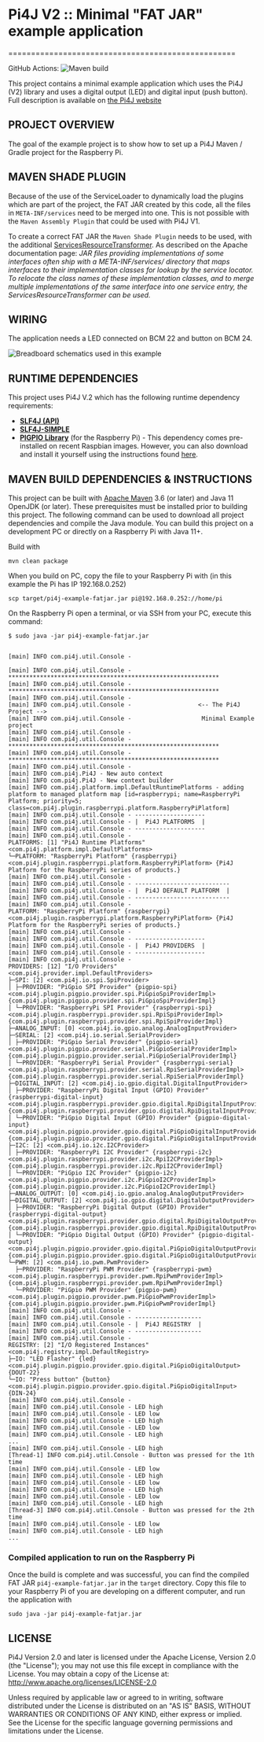 # Pi4J V2 :: Minimal "FAT JAR" example application
==================================================

GitHub Actions: ![Maven build](https://github.com/pi4j/pi4j-example-fatjar/workflows/Maven/badge.svg)

This project contains a minimal example application which uses the Pi4J (V2) library and uses a digital output (LED) 
and digital input (push button). Full description is available on [the Pi4J website](https://v2.pi4j.com/getting-started/minimal-example-application)

## PROJECT OVERVIEW

The goal of the example project is to show how to set up a Pi4J Maven / Gradle project for the Raspberry Pi.

## MAVEN SHADE PLUGIN

Because of the use of the ServiceLoader to dynamically load the plugins which are part of the project, the FAT JAR created
by this code, all the files in `META-INF/services` need to be merged into one. This is not possible with the `Maven Assembly
Plugin` that could be used with Pi4J V1.

To create a correct FAT JAR the `Maven Shade Plugin` needs to be used, with the additional 
[ServicesResourceTransformer](https://maven.apache.org/plugins/maven-shade-plugin/examples/resource-transformers.html#ServicesResourceTransformer). 
As described on the Apache documentation page: *JAR files providing implementations of some interfaces often ship with 
a META-INF/services/ directory that maps interfaces to their implementation classes for lookup by the service locator. 
To relocate the class names of these implementation classes, and to merge multiple implementations of the same interface 
into one service entry, the ServicesResourceTransformer can be used.*

## WIRING

The application needs a LED connected on BCM 22 and button on BCM 24. 

![Breadboard schematics used in this example](assets/led-button_bb.png)

## RUNTIME DEPENDENCIES

This project uses Pi4J V.2 which has the following runtime dependency requirements:
- [**SLF4J (API)**](https://www.slf4j.org/)
- [**SLF4J-SIMPLE**](https://www.slf4j.org/)
- [**PIGPIO Library**](http://abyz.me.uk/rpi/pigpio) (for the Raspberry Pi) - This 
dependency comes pre-installed on recent Raspbian images.  However, you can also 
download and install it yourself using the instructions found 
[here](http://abyz.me.uk/rpi/pigpio/download.html).

## MAVEN BUILD DEPENDENCIES & INSTRUCTIONS

This project can be built with [Apache Maven](https://maven.apache.org/) 3.6 
(or later) and Java 11 OpenJDK (or later). These prerequisites must be installed 
prior to building this project. The following command can be used to download 
all project dependencies and compile the Java module. You can build this 
project on a development PC or directly on a Raspberry Pi with Java 11+.  

Build with

```
mvn clean package
```

When you build on PC, copy the file to your Raspberry Pi with (in this example the Pi has IP 192.168.0.252)

```
scp target/pi4j-example-fatjar.jar pi@192.168.0.252://home/pi
```

On the Raspberry Pi open a terminal, or via SSH from your PC, execute this command:

```
$ sudo java -jar pi4j-example-fatjar.jar 


[main] INFO com.pi4j.util.Console - 

[main] INFO com.pi4j.util.Console - ************************************************************
[main] INFO com.pi4j.util.Console - ************************************************************
[main] INFO com.pi4j.util.Console - 
[main] INFO com.pi4j.util.Console -                   <-- The Pi4J Project -->                  
[main] INFO com.pi4j.util.Console -                    Minimal Example project                  
[main] INFO com.pi4j.util.Console - 
[main] INFO com.pi4j.util.Console - ************************************************************
[main] INFO com.pi4j.util.Console - ************************************************************
[main] INFO com.pi4j.util.Console - 
[main] INFO com.pi4j.Pi4J - New auto context
[main] INFO com.pi4j.Pi4J - New context builder
[main] INFO com.pi4j.platform.impl.DefaultRuntimePlatforms - adding platform to managed platform map [id=raspberrypi; name=RaspberryPi Platform; priority=5; class=com.pi4j.plugin.raspberrypi.platform.RaspberryPiPlatform]
[main] INFO com.pi4j.util.Console - --------------------
[main] INFO com.pi4j.util.Console - |  Pi4J PLATFORMS  |
[main] INFO com.pi4j.util.Console - --------------------
[main] INFO com.pi4j.util.Console - 
PLATFORMS: [1] "Pi4J Runtime Platforms" <com.pi4j.platform.impl.DefaultPlatforms> 
└─PLATFORM: "RaspberryPi Platform" {raspberrypi} <com.pi4j.plugin.raspberrypi.platform.RaspberryPiPlatform> {Pi4J Platform for the RaspberryPi series of products.} 
[main] INFO com.pi4j.util.Console - 
[main] INFO com.pi4j.util.Console - ---------------------------
[main] INFO com.pi4j.util.Console - |  Pi4J DEFAULT PLATFORM  |
[main] INFO com.pi4j.util.Console - ---------------------------
[main] INFO com.pi4j.util.Console - 
PLATFORM: "RaspberryPi Platform" {raspberrypi} <com.pi4j.plugin.raspberrypi.platform.RaspberryPiPlatform> {Pi4J Platform for the RaspberryPi series of products.} 
[main] INFO com.pi4j.util.Console - 
[main] INFO com.pi4j.util.Console - --------------------
[main] INFO com.pi4j.util.Console - |  Pi4J PROVIDERS  |
[main] INFO com.pi4j.util.Console - --------------------
[main] INFO com.pi4j.util.Console - 
PROVIDERS: [12] "I/O Providers" <com.pi4j.provider.impl.DefaultProviders> 
├─SPI: [2] <com.pi4j.io.spi.SpiProvider> 
│ ├─PROVIDER: "PiGpio SPI Provider" {pigpio-spi} <com.pi4j.plugin.pigpio.provider.spi.PiGpioSpiProviderImpl> {com.pi4j.plugin.pigpio.provider.spi.PiGpioSpiProviderImpl} 
│ └─PROVIDER: "RaspberryPi SPI Provider" {raspberrypi-spi} <com.pi4j.plugin.raspberrypi.provider.spi.RpiSpiProviderImpl> {com.pi4j.plugin.raspberrypi.provider.spi.RpiSpiProviderImpl} 
├─ANALOG_INPUT: [0] <com.pi4j.io.gpio.analog.AnalogInputProvider> 
├─SERIAL: [2] <com.pi4j.io.serial.SerialProvider> 
│ ├─PROVIDER: "PiGpio Serial Provider" {pigpio-serial} <com.pi4j.plugin.pigpio.provider.serial.PiGpioSerialProviderImpl> {com.pi4j.plugin.pigpio.provider.serial.PiGpioSerialProviderImpl} 
│ └─PROVIDER: "RaspberryPi Serial Provider" {raspberrypi-serial} <com.pi4j.plugin.raspberrypi.provider.serial.RpiSerialProviderImpl> {com.pi4j.plugin.raspberrypi.provider.serial.RpiSerialProviderImpl} 
├─DIGITAL_INPUT: [2] <com.pi4j.io.gpio.digital.DigitalInputProvider> 
│ ├─PROVIDER: "RaspberryPi Digital Input (GPIO) Provider" {raspberrypi-digital-input} <com.pi4j.plugin.raspberrypi.provider.gpio.digital.RpiDigitalInputProviderImpl> {com.pi4j.plugin.raspberrypi.provider.gpio.digital.RpiDigitalInputProviderImpl} 
│ └─PROVIDER: "PiGpio Digital Input (GPIO) Provider" {pigpio-digital-input} <com.pi4j.plugin.pigpio.provider.gpio.digital.PiGpioDigitalInputProviderImpl> {com.pi4j.plugin.pigpio.provider.gpio.digital.PiGpioDigitalInputProviderImpl} 
├─I2C: [2] <com.pi4j.io.i2c.I2CProvider> 
│ ├─PROVIDER: "RaspberryPi I2C Provider" {raspberrypi-i2c} <com.pi4j.plugin.raspberrypi.provider.i2c.RpiI2CProviderImpl> {com.pi4j.plugin.raspberrypi.provider.i2c.RpiI2CProviderImpl} 
│ └─PROVIDER: "PiGpio I2C Provider" {pigpio-i2c} <com.pi4j.plugin.pigpio.provider.i2c.PiGpioI2CProviderImpl> {com.pi4j.plugin.pigpio.provider.i2c.PiGpioI2CProviderImpl} 
├─ANALOG_OUTPUT: [0] <com.pi4j.io.gpio.analog.AnalogOutputProvider> 
├─DIGITAL_OUTPUT: [2] <com.pi4j.io.gpio.digital.DigitalOutputProvider> 
│ ├─PROVIDER: "RaspberryPi Digital Output (GPIO) Provider" {raspberrypi-digital-output} <com.pi4j.plugin.raspberrypi.provider.gpio.digital.RpiDigitalOutputProviderImpl> {com.pi4j.plugin.raspberrypi.provider.gpio.digital.RpiDigitalOutputProviderImpl} 
│ └─PROVIDER: "PiGpio Digital Output (GPIO) Provider" {pigpio-digital-output} <com.pi4j.plugin.pigpio.provider.gpio.digital.PiGpioDigitalOutputProviderImpl> {com.pi4j.plugin.pigpio.provider.gpio.digital.PiGpioDigitalOutputProviderImpl} 
└─PWM: [2] <com.pi4j.io.pwm.PwmProvider> 
  ├─PROVIDER: "RaspberryPi PWM Provider" {raspberrypi-pwm} <com.pi4j.plugin.raspberrypi.provider.pwm.RpiPwmProviderImpl> {com.pi4j.plugin.raspberrypi.provider.pwm.RpiPwmProviderImpl} 
  └─PROVIDER: "PiGpio PWM Provider" {pigpio-pwm} <com.pi4j.plugin.pigpio.provider.pwm.PiGpioPwmProviderImpl> {com.pi4j.plugin.pigpio.provider.pwm.PiGpioPwmProviderImpl} 
[main] INFO com.pi4j.util.Console - 
[main] INFO com.pi4j.util.Console - -------------------
[main] INFO com.pi4j.util.Console - |  Pi4J REGISTRY  |
[main] INFO com.pi4j.util.Console - -------------------
[main] INFO com.pi4j.util.Console - 
REGISTRY: [2] "I/O Registered Instances" <com.pi4j.registry.impl.DefaultRegistry> 
├─IO: "LED Flasher" {led} <com.pi4j.plugin.pigpio.provider.gpio.digital.PiGpioDigitalOutput> {DOUT-22} 
└─IO: "Press button" {button} <com.pi4j.plugin.pigpio.provider.gpio.digital.PiGpioDigitalInput> {DIN-24} 
[main] INFO com.pi4j.util.Console - 
[main] INFO com.pi4j.util.Console - LED high
[main] INFO com.pi4j.util.Console - LED low
[main] INFO com.pi4j.util.Console - LED high
[main] INFO com.pi4j.util.Console - LED low
[main] INFO com.pi4j.util.Console - LED high
...
[main] INFO com.pi4j.util.Console - LED high
[Thread-1] INFO com.pi4j.util.Console - Button was pressed for the 1th time
[main] INFO com.pi4j.util.Console - LED low
[main] INFO com.pi4j.util.Console - LED high
[main] INFO com.pi4j.util.Console - LED low
[main] INFO com.pi4j.util.Console - LED high
[main] INFO com.pi4j.util.Console - LED low
[main] INFO com.pi4j.util.Console - LED high
[Thread-3] INFO com.pi4j.util.Console - Button was pressed for the 2th time
[main] INFO com.pi4j.util.Console - LED low
[main] INFO com.pi4j.util.Console - LED high
...
```


### Compiled application to run on the Raspberry Pi

Once the build is complete and was successful, you can find the compiled FAT JAR `pi4j-example-fatjar.jar` in the 
`target` directory. Copy this file to your Raspberry Pi of you are developing on a different computer, and run the 
application with 

```
sudo java -jar pi4j-example-fatjar.jar
```

## LICENSE

 Pi4J Version 2.0 and later is licensed under the Apache License,
 Version 2.0 (the "License"); you may not use this file except in
 compliance with the License.  You may obtain a copy of the License at:
      http://www.apache.org/licenses/LICENSE-2.0

 Unless required by applicable law or agreed to in writing, software
 distributed under the License is distributed on an "AS IS" BASIS,
 WITHOUT WARRANTIES OR CONDITIONS OF ANY KIND, either express or implied.
 See the License for the specific language governing permissions and
 limitations under the License.

